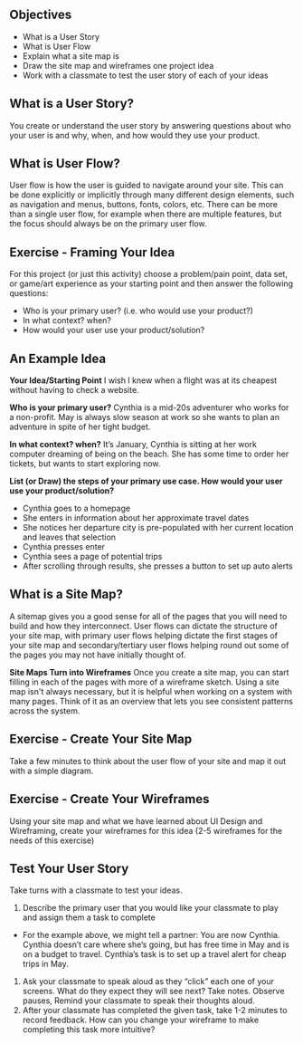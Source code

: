 ## Objectives

- What is a User Story
- What is User Flow
- Explain what a site map is
- Draw the site map and wireframes one project idea
- Work with a classmate to test the user story of each of your ideas

## What is a User Story?

You create or understand the user story by answering questions about who your user is and why, when, and how would they use your product.

## What is User Flow?

User flow is how the user is guided to navigate around your site. This can be done explicitly or implicitly through many different design elements, such as navigation and menus, buttons, fonts, colors, etc. There can be more than a single user flow, for example when there are multiple features, but the focus should always be on the primary user flow.

## Exercise - Framing Your Idea

For this project (or just this activity) choose a problem/pain point, data set, or game/art experience as your starting point and then answer the following questions:
- Who is your primary user? (i.e. who would use your product?)
- In what context? when?
- How would your user use your product/solution?

## An Example Idea

**Your Idea/Starting Point**
I wish I knew when a flight was at its cheapest without having to check a website.

**Who is your primary user?**
Cynthia is a mid-20s adventurer who works for a non-profit. May is always slow season at work so she wants to plan an adventure in spite of her tight budget.

**In what context? when?**
It’s January, Cynthia is sitting at her work computer dreaming of being on the beach. She has some time to order her tickets, but wants to start exploring now.

**List (or Draw) the steps of your primary use case. How would your user use your product/solution?**
- Cynthia goes to a homepage
- She enters in information about her approximate travel dates
- She notices her departure city is pre-populated with her current location and leaves that selection
- Cynthia presses enter
- Cynthia sees a page of potential trips
- After scrolling through results, she presses a button to set up auto alerts


## What is a Site Map?

A sitemap gives you a good sense for all of the pages that you will need to build and how they interconnect. User flows can dictate the structure of your site map, with primary user flows helping dictate the first stages of your site map and secondary/tertiary user flows helping round out some of the pages you may not have initially thought of.

**Site Maps Turn into Wireframes**
Once you create a site map, you can start filling in each of the pages with more of a wireframe sketch. Using a site map isn't always necessary, but it is helpful when working on a system with many pages. Think of it as an overview that lets you see consistent patterns across the system.

## Exercise - Create Your Site Map

Take a few minutes to think about the user flow of your site and map it out with a simple diagram.

## Exercise - Create Your Wireframes

Using your site map and what we have learned about UI Design and Wireframing, create your wireframes for this idea (2-5 wireframes for the needs of this exercise)

## Test Your User Story

Take turns with a classmate to test your ideas.
1. Describe the primary user that you would like your classmate to play and assign them a task to complete
  - For the example above, we might tell a partner: You are now Cynthia. Cynthia doesn’t care where she’s going, but has free time in May and is on a budget to travel. Cynthia’s task is to set up a travel alert for cheap trips in May.
1. Ask your classmate to speak aloud as they “click” each one of your screens. What do they expect they will see next? Take notes. Observe pauses, Remind your classmate to speak their thoughts aloud.
1. After your classmate has completed the given task, take 1-2 minutes to record feedback. How can you change your wireframe to make completing this task more intuitive?
